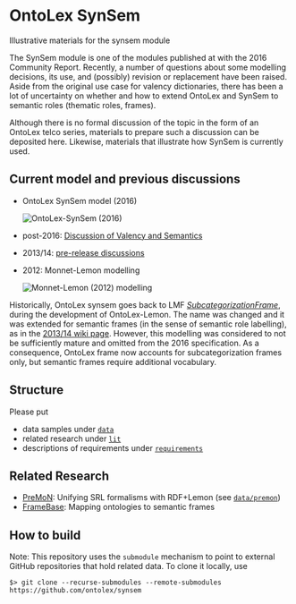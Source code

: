 
# OntoLex SynSem
Illustrative materials for the synsem module

The SynSem module is one of the modules published at with the 2016 Community Report.
Recently, a number of questions about some modelling decisions, its use, and (possibly) revision or replacement have been raised. Aside from the original use case for valency dictionaries, there has been a lot of uncertainty on whether and how to extend OntoLex and SynSem to semantic roles (thematic roles, frames).

Although there is no formal discussion of the topic in the form of an OntoLex telco series, materials to prepare such a discussion can be deposited here.
Likewise, materials that illustrate how SynSem is currently used.

## Current model and previous discussions

- OntoLex SynSem model (2016)

    ![OntoLex-SynSem (2016)](https://raw.githubusercontent.com/ontolex/ontolex/master/Lemon%20Syntax%20and%20Semantics.svg)

- post-2016: [Discussion of Valency and Semantics](https://www.w3.org/community/ontolex/wiki/Valency_and_Semantics)
- 2013/14: [pre-release discussions](https://www.w3.org/community/ontolex/wiki/Syntax_and_Semantics_Module)
- 2012: Monnet-Lemon modelling

    ![Monnet-Lemon (2012) modelling](https://lemon-model.net/lemon-cookbook/mapping.png)

Historically, OntoLex synsem goes back to LMF [*SubcategorizationFrame*](https://lemon-model.net/lemon-cookbook/node48.html), during the development of OntoLex-Lemon. The name was changed and it was extended for semantic frames (in the sense of semantic role labelling), as in the [2013/14 wiki page](https://www.w3.org/community/ontolex/wiki/Syntax_and_Semantics_Module). However, this modelling was considered to not be sufficiently mature and omitted from the 2016 specification. As a consequence, OntoLex frame now accounts for subcategorization frames only, but semantic frames require additional vocabulary.

## Structure

Please put 

- data samples under [`data`](data/)
- related research under [`lit`](lit/)
- descriptions of requirements under [`requirements`](requirements/)


## Related Research

- [PreMoN](https://premon.fbk.eu/): Unifying SRL formalisms with RDF+Lemon (see [`data/premon`](data/premon))
- [FrameBase](https://www.framebase.org/): Mapping ontologies to semantic frames

## How to build

Note: This repository uses the `submodule` mechanism to point to external GitHub repositories that hold related data. To clone it locally, use

    $> git clone --recurse-submodules --remote-submodules https://github.com/ontolex/synsem


